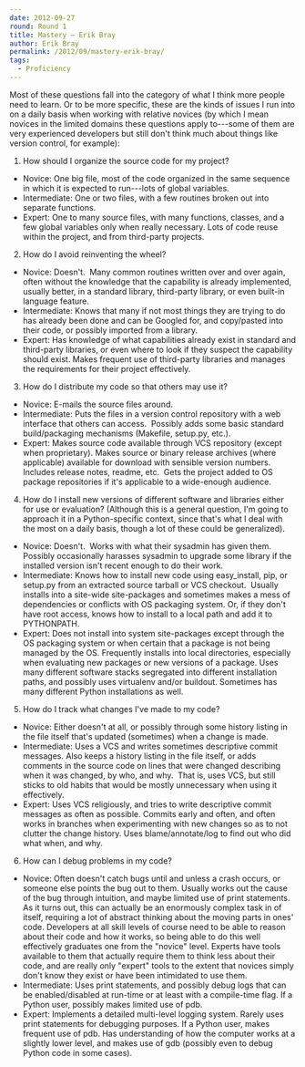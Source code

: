 ```yaml
---
date: 2012-09-27
round: Round 1
title: Mastery – Erik Bray
author: Erik Bray
permalink: /2012/09/mastery-erik-bray/
tags:
  - Proficiency
---
```

Most of these questions fall into the category of what I think more people need to learn. Or to be more specific, these are the kinds of issues I run into on a daily basis when working with relative novices (by which I mean novices in the limited domains these questions apply to---some of them are very experienced developers but still don't think much about things like version control, for example):

1. How should I organize the source code for my project?

*   Novice: One big file, most of the code organized in the same sequence in which it is expected to run---lots of global variables.
*   Intermediate: One or two files, with a few routines broken out into separate functions.
*   Expert: One to many source files, with many functions, classes, and a few global variables only when really necessary. Lots of code reuse within the project, and from third-party projects.

2. How do I avoid reinventing the wheel?

*   Novice: Doesn't.  Many common routines written over and over again, often without the knowledge that the capability is already implemented, usually better, in a standard library, third-party library, or even built-in language feature.
*   Intermediate: Knows that many if not most things they are trying to do has already been done and can be Googled for, and copy/pasted into their code, or possibly imported from a library.
*   Expert: Has knowledge of what capabilities already exist in standard and third-party libraries, or even where to look if they suspect the capability should exist. Makes frequent use of third-party libraries and manages the requirements for their project effectively.

3. How do I distribute my code so that others may use it?

*   Novice: E-mails the source files around.
*   Intermediate: Puts the files in a version control repository with a web interface that others can access.  Possibly adds some basic standard build/packaging mechanisms (Makefile, setup.py, etc.).
*   Expert: Makes source code available through VCS repository (except when proprietary). Makes source or binary release archives (where applicable) available for download with sensible version numbers. Includes release notes, readme, etc.  Gets the project added to OS package repositories if it's applicable to a wide-enough audience.

4. How do I install new versions of different software and libraries either for use or evaluation? (Although this is a general question, I'm going to approach it in a Python-specific context, since that's what I deal with the most on a daily basis, though a lot of these could be generalized).

*   Novice: Doesn't.  Works with what their sysadmin has given them. Possibly occasionally harasses sysadmin to upgrade some library if the installed version isn't recent enough to do their work.
*   Intermediate: Knows how to install new code using easy_install, pip, or setup.py from an extracted source tarball or VCS checkout.  Usually installs into a site-wide site-packages and sometimes makes a mess of dependencies or conflicts with OS packaging system. Or, if they don't have root access, knows how to install to a local path and add it to PYTHONPATH.
*   Expert: Does not install into system site-packages except through the OS packaging system or when certain that a package is not being managed by the OS. Frequently installs into local directories, especially when evaluating new packages or new versions of a package. Uses many different software stacks segregated into different installation paths, and possibly uses virtualenv and/or buildout. Sometimes has many different Python installations as well.

5. How do I track what changes I've made to my code?

*   Novice: Either doesn't at all, or possibly through some history listing in the file itself that's updated (sometimes) when a change is made.
*   Intermediate: Uses a VCS and writes sometimes descriptive commit messages. Also keeps a history listing in the file itself, or adds comments in the source code on lines that were changed describing when it was changed, by who, and why.  That is, uses VCS, but still sticks to old habits that would be mostly unnecessary when using it effectively.
*   Expert: Uses VCS religiously, and tries to write descriptive commit messages as often as possible. Commits early and often, and often works in branches when experimenting with new changes so as to not clutter the change history. Uses blame/annotate/log to find out who did what when, and why.

6. How can I debug problems in my code?

*   Novice: Often doesn't catch bugs until and unless a crash occurs, or someone else points the bug out to them. Usually works out the cause of the bug through intuition, and maybe limited use of print statements. As it turns out, this can actually be an enormously complex task in of itself, requiring a lot of abstract thinking about the moving parts in ones' code. Developers at all skill levels of course need to be able to reason about their code and how it works, so being able to do this well effectively graduates one from the "novice" level. Experts have tools available to them that actually require them to think less about their code, and are really only "expert" tools to the extent that novices simply don't know they exist or have been intimidated to use them.
*   Intermediate: Uses print statements, and possibly debug logs that can be enabled/disabled at run-time or at least with a compile-time flag. If a Python user, possibly makes limited use of pdb.
*   Expert: Implements a detailed multi-level logging system. Rarely uses print statements for debugging purposes. If a Python user, makes frequent use of pdb. Has understanding of how the computer works at a slightly lower level, and makes use of gdb (possibly even to debug Python code in some cases).

